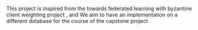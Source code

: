 This project is inspired from the towards federated learning with byzantine client weighting project , and We aim to have an implementation on a different database for the course of the capstone project
